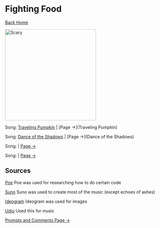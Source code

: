 # Fighting Food

[Back Home](/)

<img src="________" alt="Scary" style="width:300px;"/>

Song: [Traveling Pumpkin]() | [Page ->](Traveling Pumpkin)

Song: [Dance of the Shadows]() | [Page ->](Dance of the Shadows)

Song: []() | [Page ->]()

Song:[]() | [Page ->]()


## Sources

[Poe](https://poe.com/) 
Poe was used for researching how to do certain code

[Suno](https://suno.com/create) 
Suno was used to create most of the music (except echoes of ashes)

[Ideogram](https://ideogram.ai/t/explore)
Ideogram was used for images

[Udio](https://www.udio.com/home)
Used this for music

[Prompts and Comments Page ->](Prompts-Used-and-Comments.md)

